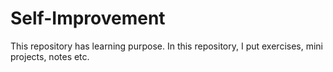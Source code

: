 # Self-Improvement
This repository has learning purpose. In this repository, I put exercises, mini projects, notes etc.
